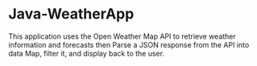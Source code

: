 # Java-WeatherApp
This application uses the Open Weather Map API to retrieve weather information and forecasts then Parse a JSON response from the API into data Map, filter it, and display back to the user.
